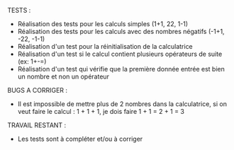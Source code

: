 TESTS : 
- Réalisation des tests pour les calculs simples (1+1, 22, 1-1) 
- Réalisation des tests pour les calculs avec des nombres négatifs (-1+1, -22, -1-1) 
- Réalisation d'un test pour la réinitialisation de la calculatrice 
- Réalisation d'un test si le calcul contient plusieurs opérateurs de suite (ex: 1+-=) 
- Réalisation d'un test qui vérifie que la première donnée entrée est bien un nombre et non un opérateur

BUGS A CORRIGER : 
- Il est impossible de mettre plus de 2 nombres dans la calculatrice, si on veut faire le calcul : 1 + 1 + 1, je dois faire 1 + 1 = 2 + 1 = 3

TRAVAIL RESTANT : 
- Les tests sont à compléter et/ou à corriger